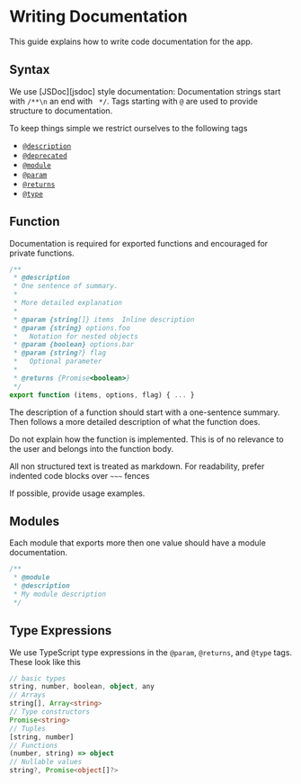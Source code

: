 Writing Documentation
=====================

This guide explains how to write code documentation for the app.

## Syntax

We use [JSDoc][jsdoc] style documentation: Documentation strings
start with `/**\n` an end with ` */`. Tags starting with `@` are used to provide
structure to documentation.

To keep things simple we restrict ourselves to the following tags

* [`@description`](http://usejsdoc.org/tags-description.html)
* [`@deprecated`](http://usejsdoc.org/tags-deprecated.html)
* [`@module`](http://usejsdoc.org/tags-module.html)
* [`@param`](http://usejsdoc.org/tags-param.html)
* [`@returns`](http://usejsdoc.org/tags-returns.html)
* [`@type`](http://usejsdoc.org/tags-type.html)


## Function

Documentation is required for exported functions and encouraged for private
functions.

~~~javascript
/**
 * @description
 * One sentence of summary.
 *
 * More detailed explanation
 *
 * @param {string[]} items  Inline description
 * @param {string} options.foo
 *   Notation for nested objects
 * @param {boolean} options.bar
 * @param {string?} flag
 *   Optional parameter
 *
 * @returns {Promise<boolean>}
 */
export function (items, options, flag) { ... }
~~~

The description of a function should start with a one-sentence summary. Then
follows a more detailed description of what the function does.

Do not explain how the function is implemented. This is of no relevance to the
user and belongs into the function body.

All non structured text is treated as markdown. For readability, prefer indented
code blocks over `~~~` fences

If possible, provide usage examples.


## Modules

Each module that exports more then one value should have a module documentation.

~~~javascript
/**
 * @module
 * @description
 * My module description
 */
~~~


## Type Expressions

We use TypeScript type expressions in the `@param`, `@returns`, and `@type`
tags. These look like this
~~~typescript
// basic types
string, number, boolean, object, any
// Arrays
string[], Array<string>
// Type constructors
Promise<string>
// Tuples
[string, number]
// Functions
(number, string) => object
// Nullable values
string?, Promise<object[]?>
~~~

